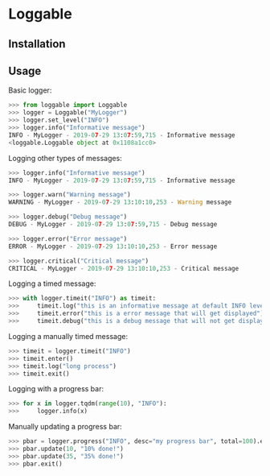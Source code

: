 # Loggable

## Installation

## Usage

Basic logger:

```python
>>> from loggable import Loggable
>>> logger = Loggable("MyLogger")
>>> logger.set_level("INFO")
>>> logger.info("Informative message")
INFO - MyLogger - 2019-07-29 13:07:59,715 - Informative message
<loggable.Loggable object at 0x1108a1cc0>
```

Logging other types of messages:

```python
>>> logger.info("Informative message")
INFO - MyLogger - 2019-07-29 13:07:59,715 - Informative message

>>> logger.warn("Warning message")
WARNING - MyLogger - 2019-07-29 13:10:10,253 - Warning message

>>> logger.debug("Debug message")
DEBUG - MyLogger - 2019-07-29 13:07:59,715 - Debug message

>>> logger.error("Error message")
ERROR - MyLogger - 2019-07-29 13:10:10,253 - Error message

>>> logger.critical("Critical message")
CRITICAL - MyLogger - 2019-07-29 13:10:10,253 - Critical message
```

Logging a timed message:

```python
>>> with logger.timeit("INFO") as timeit:
>>>     timeit.log("this is an informative message at default INFO level")
>>>     timeit.error("this is a error message that will get displayed")
>>>     timeit.debug("this is a debug message that will not get displayed")
```


Logging a manually timed message:

```python
>>> timeit = logger.timeit("INFO")
>>> timeit.enter()
>>> timeit.log("long process")
>>> timeit.exit()
```

Logging with a progress bar:

```python
>>> for x in logger.tqdm(range(10), "INFO"):
>>>     logger.info(x)
```

Manually updating a progress bar:

```python
>>> pbar = logger.progress("INFO", desc="my progress bar", total=100).enter()
>>> pbar.update(10, "10% done!")
>>> pbar.update(35, "35% done!")
>>> pbar.exit()
```